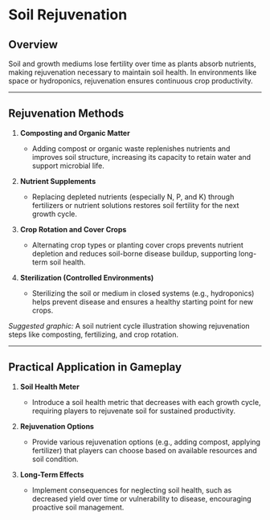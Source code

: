 # Soil Rejuvenation

## Overview
Soil and growth mediums lose fertility over time as plants absorb nutrients, making rejuvenation necessary to maintain soil health. In environments like space or hydroponics, rejuvenation ensures continuous crop productivity.

---

## Rejuvenation Methods

1. **Composting and Organic Matter**  
   - Adding compost or organic waste replenishes nutrients and improves soil structure, increasing its capacity to retain water and support microbial life.

2. **Nutrient Supplements**  
   - Replacing depleted nutrients (especially N, P, and K) through fertilizers or nutrient solutions restores soil fertility for the next growth cycle.

3. **Crop Rotation and Cover Crops**  
   - Alternating crop types or planting cover crops prevents nutrient depletion and reduces soil-borne disease buildup, supporting long-term soil health.

4. **Sterilization (Controlled Environments)**  
   - Sterilizing the soil or medium in closed systems (e.g., hydroponics) helps prevent disease and ensures a healthy starting point for new crops.

*Suggested graphic:* A soil nutrient cycle illustration showing rejuvenation steps like composting, fertilizing, and crop rotation.

---

## Practical Application in Gameplay

1. **Soil Health Meter**  
   - Introduce a soil health metric that decreases with each growth cycle, requiring players to rejuvenate soil for sustained productivity.

2. **Rejuvenation Options**  
   - Provide various rejuvenation options (e.g., adding compost, applying fertilizer) that players can choose based on available resources and soil condition.

3. **Long-Term Effects**  
   - Implement consequences for neglecting soil health, such as decreased yield over time or vulnerability to disease, encouraging proactive soil management.
